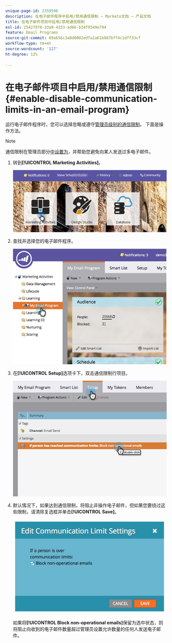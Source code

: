 ```yaml
---
unique-page-id: 2359596
description: 在电子邮件程序中启用/禁用通信限制 — Marketo文档 — 产品文档
title: 在电子邮件项目中启用/禁用通信限制
exl-id: 25427978-33a0-4153-ad66-b34f9549e794
feature: Email Programs
source-git-commit: 09a656c3a0d0002edfa1a61b987bff4c1dff33cf
workflow-type: tm+mt
source-wordcount: '127'
ht-degree: 12%

---
```


# 在电子邮件项目中启用/禁用通信限制 {#enable-disable-communication-limits-in-an-email-program}

运行电子邮件程序时，您可以选择忽略或遵守[管理员级别的通信限制](/help/marketo/product-docs/administration/email-setup/enable-communication-limits.md)。 下面是操作方法。

>[!NOTE]
>
>通信限制在管理员部分[中设置为](/help/marketo/product-docs/administration/email-setup/enable-communication-limits.md)，并帮助您避免向某人发送过多电子邮件。

1. 转到&#x200B;**[!UICONTROL Marketing Activities]**。

   ![](assets/login-marketing-activities-3.png)

1. 查找并选择您的电子邮件程序。

   ![](assets/selectemailprogram-3.jpg)

1. 在&#x200B;**[!UICONTROL Setup]**&#x200B;选项卡下，双击通信限制行项目。

   ![](assets/blockoperational.png)

1. 默认情况下，如果达到通信限制，将阻止非操作电子邮件，但如果您要绕过这些限制，请清除复选框并单击&#x200B;**[!UICONTROL Save]**。

   ![](assets/ifaperson.jpg)

   如果将&#x200B;**[!UICONTROL Block non-operational emails]**&#x200B;保留为选中状态，则将阻止向收到的电子邮件数量超过管理员设置允许数量的任何人发送电子邮件。
